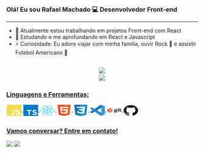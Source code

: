 ### Olá! Eu sou Rafael Machado  💻  Desenvolvedor Front-end
<hr>


- 🔭 Atualmente estou trabalhando em projetos Front-end com React
- 🌱 Estudando e me aprofundando em React e Javascript
- ⚡ Curiosidade: Eu adoro viajar com minha família, ouvir Rock 🎸 e assistir Futebol Americano 🏈
<br>

<div align="center">
  <a href="https://github.com/rafaelmach">
  <img height="180em" src="https://github-readme-stats.vercel.app/api?username=rafaelmach&show_icons=true&theme=tokyonight&include_all_commits=true&count_private=true"/>
   <br>
  <img height="180em" src="https://github-readme-stats.vercel.app/api/top-langs/?username=rafaelmach&layout=compact&langs_count=7&theme=tokyonight"/>
</div>
  
### Linguagens e Ferramentas:  
<div style="display: inline_block">
  <img align="center" alt="Rafael-Js" height="30" width="40" src="https://raw.githubusercontent.com/devicons/devicon/master/icons/javascript/javascript-plain.svg">
  <img align="center" alt="Rafael-Ts" height="30" width="40" src="https://raw.githubusercontent.com/devicons/devicon/master/icons/typescript/typescript-plain.svg">
  <img align="center" alt="Rafael-React" height="30" width="40" src="https://raw.githubusercontent.com/devicons/devicon/master/icons/react/react-original.svg">
  <img align="center" alt="Rafael-HTML" height="30" width="40" src="https://raw.githubusercontent.com/devicons/devicon/master/icons/html5/html5-original.svg">
  <img align="center" alt="Rafael-CSS" height="30" width="40" src="https://raw.githubusercontent.com/devicons/devicon/master/icons/css3/css3-original.svg">
  <img align="center" alt="Rafael-VSCode" height="30" width="40" src="https://raw.githubusercontent.com/devicons/devicon/master/icons/vscode/vscode-original.svg">
  <img align="center" alt="Rafael-Git" height="30" width="40" src="https://raw.githubusercontent.com/devicons/devicon/master/icons/git/git-original-wordmark.svg">
  <img align="center" alt="Rafael-Git" height="30" width="40" src="https://raw.githubusercontent.com/devicons/devicon/master/icons/github/github-original.svg">
  

</div>
  
##
  
### Vamos conversar? Entre em contato!
<div> 
  <a href="https://www.linkedin.com/in/rafael-fmachado/" target="_blank"><img src="https://img.shields.io/badge/-LinkedIn-%230077B5?style=for-the-badge&logo=linkedin&logoColor=white" target="_blank"></a> 
  <a href = "mailto:rafaelxw7@gmail.com"><img src="https://img.shields.io/badge/-Gmail-%23333?style=for-the-badge&logo=gmail&logoColor=white" target="_blank"></a>
</div>
 
 

  
